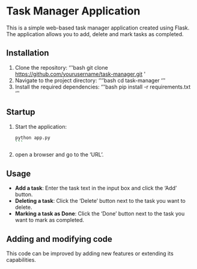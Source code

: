 # Task Manager Application

This is a simple web-based task manager application created using Flask. The application allows you to add, delete and mark tasks as completed.

## Installation

1. Clone the repository:
    ‘’'bash
    git clone https://github.com/yourusername/task-manager.git
    '
2. Navigate to the project directory:
    ‘’‘’bash
    cd task-manager
    ‘’'
3. Install the required dependencies:
    ‘’'bash
    pip install -r requirements.txt
    ‘’'

## Startup

1. Start the application:
    ````bash
    python app.py
    ```
2. open a browser and go to the ‘URL’.

## Usage

- **Add a task**: Enter the task text in the input box and click the ‘Add’ button.
- **Deleting a task**: Click the ‘Delete’ button next to the task you want to delete.
- **Marking a task as Done**: Click the ‘Done’ button next to the task you want to mark as completed.

## Adding and modifying code

This code can be improved by adding new features or extending its capabilities.

